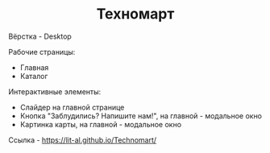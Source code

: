 <h1 align="center">Техномарт</h1>
<p>Вёрстка - Desktop</p>
<p>Рабочие страницы:</p>
<ul>
  <li>Главная</li>
  <li>Каталог</li>
</ul>
<p>Интерактивные элементы:</p>
<ul>
  <li>Слайдер на главной странице</li>
  <li>Кнопка "Заблудились? Напишите нам!", на главной - модальное окно</li>
  <li>Картинка карты, на главной - модальное окно</li>
</ul>
<p>Ссылка - <a href="https://lit-al.github.io/Technomart/" target="_blank">https://lit-al.github.io/Technomart/</a></p>
